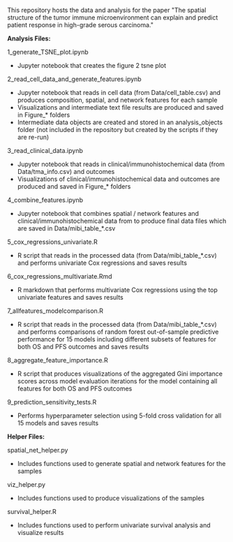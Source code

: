 This repository hosts the data and analysis for the paper "The spatial structure of the tumor immune microenvironment can explain and predict patient response in high-grade serous carcinoma."

**Analysis Files:**

1_generate_TSNE_plot.ipynb
- Jupyter notebook that creates the figure 2 tsne plot

2_read_cell_data_and_generate_features.ipynb
- Jupyter notebook that reads in cell data (from Data/cell_table.csv) and produces composition, spatial, and network features for each sample
- Visualizations and intermediate text file results are produced and saved in Figure_* folders
- Intermediate data objects are created and stored in an analysis_objects folder (not included in the repository but created by the scripts if they are re-run)

3_read_clinical_data.ipynb
- Jupyter notebook that reads in clinical/immunohistochemical data (from Data/tma_info.csv) and outcomes
- Visualizations of clinical/immunohistochemical data and outcomes are produced and saved in Figure_* folders

4_combine_features.ipynb
- Jupyter notebook that combines spatial / network features and clinical/immunohistochemical data from to produce final data files which are saved in Data/mibi_table_*.csv

5_cox_regressions_univariate.R
- R script that reads in the processed data (from Data/mibi_table_*.csv) and performs univariate Cox regressions and saves results

6_cox_regressions_multivariate.Rmd
- R markdown that performs multivariate Cox regressions using the top univariate features and saves results

7_allfeatures_modelcomparison.R
- R script that reads in the processed data (from Data/mibi_table_*.csv) and performs comparisons of random forest out-of-sample predictive performance for 15 models including different subsets of features for both OS and PFS outcomes and saves results
 
8_aggregate_feature_importance.R
- R script that produces visualizations of the aggregated Gini importance scores across model evaluation iterations for the model containing all features for both OS and PFS outcomes

9_prediction_sensitivity_tests.R
- Performs hyperparameter selection using 5-fold cross validation for all 15 models and saves results

**Helper Files:**

spatial_net_helper.py
- Includes functions used to generate spatial and network features for the samples

viz_helper.py
- Includes functions used to produce visualizations of the samples

survival_helper.R
- Includes functions used to perform univariate survival analysis and visualize results

